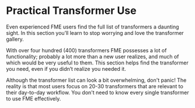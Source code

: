 # Practical Transformer Use #
Even experienced FME users find the full list of transformers a daunting sight. In this section you’ll learn to stop worrying and love the transformer gallery.

With over four hundred (400) transformers FME possesses a lot of functionality; probably a lot more than a new user realizes, and much of which would be very useful to them. This section helps find the transformer you need, even if you didn’t realize you needed it.

Although the transformer list can look a bit overwhelming, don't panic! The reality is that most users focus on 20-30 transformers that are relevant to their day-to-day workflow. You don't need to know every single transformer to use FME effectively.


